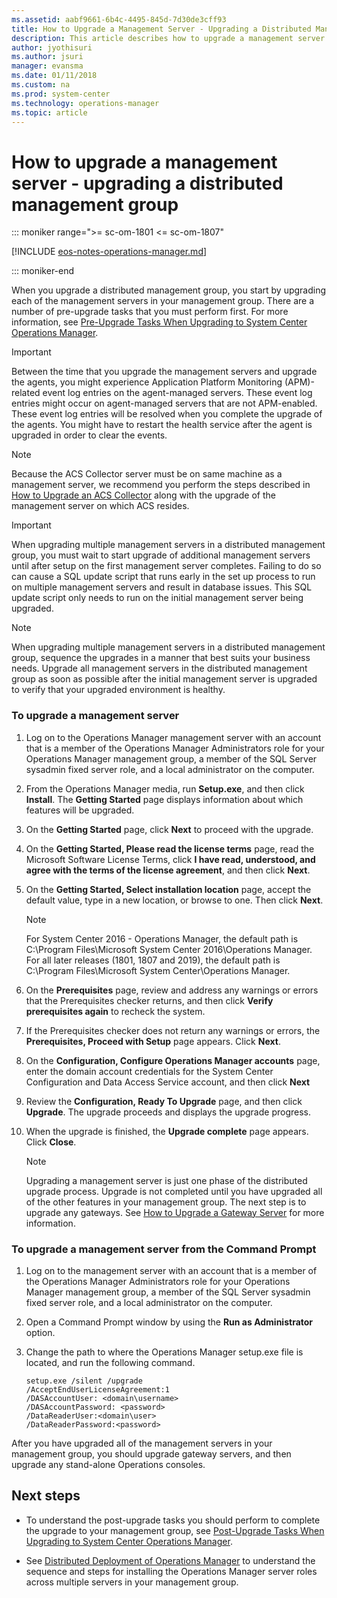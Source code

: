 ```yaml
---
ms.assetid: aabf9661-6b4c-4495-845d-7d30de3cff93
title: How to Upgrade a Management Server - Upgrading a Distributed Management Group
description: This article describes how to upgrade a management server in a distributed deployment of Operations Manager.
author: jyothisuri
ms.author: jsuri
manager: evansma
ms.date: 01/11/2018
ms.custom: na
ms.prod: system-center
ms.technology: operations-manager
ms.topic: article
---
```


# How to upgrade a management server - upgrading a distributed management group

::: moniker range=">= sc-om-1801 <= sc-om-1807"

[!INCLUDE [eos-notes-operations-manager.md](../includes/eos-notes-operations-manager.md)]

::: moniker-end

When you upgrade a distributed management group, you start by upgrading each of the management servers in your management group. There are a number of pre-upgrade tasks that you must perform first. For more information, see [Pre-Upgrade Tasks When Upgrading to System Center Operations Manager](deploy-upgrade-overview.md).

> [!IMPORTANT]
> Between the time that you upgrade the management servers and upgrade the agents, you might experience Application Platform Monitoring (APM)-related event log entries on the agent-managed servers. These event log entries might occur on agent-managed servers that are not APM-enabled. These event log entries will be resolved when you complete the upgrade of the agents. You might have to restart the health service after the agent is upgraded in order to clear the events.

> [!NOTE]
> Because the ACS Collector server must be on same machine as a management server, we recommend you perform the steps described in [How to Upgrade an ACS Collector](~/scom/deploy-upgrade-acs-collector.md) along with the upgrade of the management server on which ACS resides.

> [!IMPORTANT]
> When upgrading multiple management servers in a distributed management group, you must wait to start upgrade of additional management servers until after setup on the first management server completes. Failing to do so can cause a SQL update script that runs early in the set up process to run on multiple management servers and result in database issues.  This SQL update script only needs to run on the initial management server being upgraded.

> [!NOTE]
> When upgrading multiple management servers in a distributed management group, sequence the upgrades in a manner that best suits your business needs.  Upgrade all management servers in the distributed management group as soon as possible after the initial management server is upgraded to verify that your upgraded environment is healthy.

### To upgrade a management server

1.  Log on to the Operations Manager management server with an account that is a member of the Operations Manager Administrators role for your Operations Manager management group, a member of the SQL Server sysadmin fixed server role, and a local administrator on the computer.

2.  From the Operations Manager media, run **Setup.exe**, and then click **Install**. The **Getting Started** page displays information about which features will be upgraded.

3.  On the **Getting Started** page, click **Next** to proceed with the upgrade.

4.  On the **Getting Started, Please read the license terms** page, read the Microsoft Software License Terms, click **I have read, understood, and agree with the terms of the license agreement**, and then click **Next**.

5.  On the **Getting Started, Select installation location** page, accept the default value, type in a new location, or browse to one. Then click **Next**.

    > [!NOTE]
    > For System Center 2016 - Operations Manager, the default path is C:\Program Files\Microsoft System Center 2016\Operations Manager.  For all later releases (1801, 1807 and 2019), the default path is C:\Program Files\Microsoft System Center\Operations Manager.
    >

6.  On the **Prerequisites** page, review and address any warnings or errors that the Prerequisites checker returns, and then click **Verify prerequisites again** to recheck the system.

7.  If the Prerequisites checker does not return any warnings or errors, the **Prerequisites, Proceed with Setup** page appears. Click **Next**.

8.  On the **Configuration, Configure Operations Manager accounts** page, enter the domain account credentials for the System Center Configuration and Data Access Service account, and then click **Next**

9. Review the **Configuration, Ready To Upgrade** page, and then click **Upgrade**. The upgrade proceeds and displays the upgrade progress.

10. When the upgrade is finished, the **Upgrade complete** page appears. Click **Close**.

    > [!NOTE]
    > Upgrading a management server is just one phase of the distributed upgrade process. Upgrade is not completed until you have upgraded all of the other features in your management group. The next step is to upgrade any gateways.  See [How to Upgrade a Gateway Server](~/scom/deploy-upgrade-gateway-server.md) for more information.

### To upgrade a management server from the Command Prompt

1.  Log on to the management server with an account that is a member of the Operations Manager Administrators role for your Operations Manager management group, a member of the SQL Server sysadmin fixed server role, and a local administrator on the computer.

2.  Open a Command Prompt window by using the **Run as Administrator** option.

3.  Change the path to where the Operations Manager setup.exe file is located, and run the following command.

    ```
    setup.exe /silent /upgrade
    /AcceptEndUserLicenseAgreement:1
    /DASAccountUser: <domain\username>
    /DASAccountPassword: <password>
    /DataReaderUser:<domain\user>
    /DataReaderPassword:<password>
    ```

After you have upgraded all of the management servers in your management group, you should upgrade gateway servers, and then upgrade any stand-alone Operations consoles.


## Next steps

- To understand the post-upgrade tasks you should perform to complete the upgrade to your management group, see [Post-Upgrade Tasks When Upgrading to System Center Operations Manager](deploy-upgrade-post-tasks.md).

- See [Distributed Deployment of Operations Manager](deploy-distributed-deployment.md) to understand the sequence and steps for installing the Operations Manager server roles across multiple servers in your management group.  
